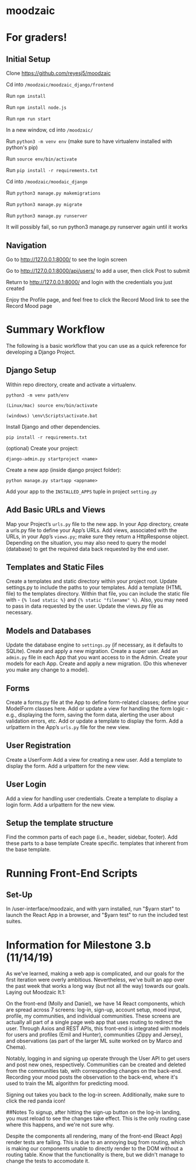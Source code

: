 # moodzaic

# For graders!

## Initial Setup

Clone https://github.com/reyesj5/moodzaic

Cd into `/moodzaic/moodzaic_django/frontend`

Run `npm install`

Run `npm install node.js`

Run `npm run start`

In a new window, cd into `/moodzaic/`

Run `python3 -m venv env` (make sure to have virtualenv installed with python's pip)

Run `source env/bin/activate`

Run `pip install -r requirements.txt`

Cd into `/moodzaic/moodaic_django`

Run `python3 manage.py makemigrations`

Run `python3 manage.py migrate`

Run `python3 manage.py runserver`

It will possibly fail, so run  python3 manage.py runserver again until it works

## Navigation

Go to http://127.0.0.1:8000/ to see the login screen

Go to http://127.0.0.1:8000/api/users/ to add a user, then click Post to submit

Return to http://127.0.0.1:8000/ and login with the credentials you just created

Enjoy the Profile page, and feel free to click the Record Mood link to see the Record Mood page

# Summary Workflow
The following is a basic workflow that you can use as a quick reference for developing a Django Project.

## Django Setup
Within repo directory, create and activate a virtualenv.

`python3 -m venv path/env`

`(Linux/mac) source env/bin/activate`

`(windows) \env\Scripts\activate.bat`

Install Django and other dependencies.

`pip install -r requirements.txt`

(optional) Create your project:

`django-admin.py startproject <name>`

Create a new app (inside django project folder):

`python manage.py startapp <appname>`

Add your app to the `INSTALLED_APPS` tuple in project `setting.py`


## Add Basic URLs and Views
Map your Project’s `urls.py` file to the new app.
In your App directory, create a urls.py file to define your App’s URLs.
Add views, associated with the URLs, in your App’s `views.py`; make sure they return a HttpResponse object. Depending on the situation, you may also need to query the model (database) to get the required data back requested by the end user.

## Templates and Static Files
Create a templates and static directory within your project root.
Update settings.py to include the paths to your templates.
Add a template (HTML file) to the templates directory. Within that file, you can include the static file with - `{% load static %}` and `{% static "filename" %}`. Also, you may need to pass in data requested by the user.
Update the views.py file as necessary.

## Models and Databases
Update the database engine to `settings.py` (if necessary, as it defaults to SQLite).
Create and apply a new migration.
Create a super user.
Add an `admin.py` file in each App that you want access to in the Admin.
Create your models for each App.
Create and apply a new migration. (Do this whenever you make any change to a model).

## Forms
Create a forms.py file at the App to define form-related classes; define your ModelForm classes here.
Add or update a view for handling the form logic - e.g., displaying the form, saving the form data, alerting the user about validation errors, etc.
Add or update a template to display the form.
Add a urlpattern in the App’s `urls.py` file for the new view.

## User Registration
Create a UserForm
Add a view for creating a new user.
Add a template to display the form.
Add a urlpattern for the new view.

## User Login
Add a view for handling user credentials.
Create a template to display a login form.
Add a urlpattern for the new view.

## Setup the template structure
Find the common parts of each page (i.e., header, sidebar, footer).
Add these parts to a base template
Create specific. templates that inherent from the base template.

# Running Front-End Scripts

## Set-Up
In /user-interface/moodzaic, and with yarn installed, run "$yarn start" to launch the React App in a browser, and "$yarn test" to run the included test suites.

# Information for Milestone 3.b (11/14/19)
As we've learned, making a web app is complicated, and our goals for the first iteration were overly ambitious. Nevertheless, we've built an app over the past week that works a long way (but not all the way) towards our goals. Laying out Moodzaic It.1:

On the front-end (Molly and Daniel), we have 14 React components, which are spread across 7 screens: log-in, sign-up, account setup, mood input, profile, my communities, and individual communities. These screens are actually all part of a single page web app that uses routing to redirect the user. Through Axios and REST APIs, this front-end is integrated with models for users and profiles (Emil and Hunter), communities (Zippy and Jersey), and observations (as part of the larger ML suite worked on by Marco and Chema).

Notably, logging in and signing up operate through the User API to get users and post new ones, respectively. Communities can be created and deleted from the communities tab, with corresponding changes on the back-end. Recording your mood posts the observation to the back-end, where it's used to train the ML algorithm for predicting mood.

Signing out takes you back to the log-in screen. Additionally, make sure to click the red panda icon!

##Notes
To signup, after hitting the sign-up button on the log-in landing, you must reload to see the changes take effect. This is the only routing case where this happens, and we're not sure why.

Despite the components all rendering, many of the front-end (React App) render tests are failing. This is due to an annoying bug from routing, which is making our components unable to directly render to the DOM without a routing table. Know that the functionality is there, but we didn't manage to change the tests to accomodate it.
